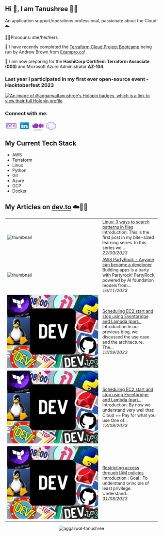 ## Hi 👋, I am Tanushree :woman_technologist:
An application support/operations professional, passionate about the Cloud! ☁️

🧍‍♀️Pronouns: she/her/hers  


🔭 I have recently completed the [Terraform Cloud Project Bootcamp](https://terraform.cloudprojectbootcamp.com/) being run by Andrew Brown from [Exampro.co](https://app.exampro.co/student/auth/login)!

🌱 I am now preparing for the **HashiCorp Certified: Terraform Associate (003)** and Microsoft Azure Administrator **AZ-104**.

### Last year I participated in my first ever open-source event - Hacktoberfest 2023 
[![An image of @aggarwaltanushree's Holopin badges, which is a link to view their full Holopin profile](https://holopin.me/aggarwaltanushree)](https://holopin.io/@aggarwaltanushree)

<h3 align="left">Connect with me:</h3>
<p align="left">
<a href="https://dev.to/tanushree_aggarwal" target="blank"><img align="center" src="https://github.com/aggarwal-tanushree/aggarwal-tanushree/blob/e94424552018eacc7dd767ac9e416769cf1ca3dc/.github/assets/icons8-dev.svg" alt="tanushreeaggarwal" height="30" width="40" /></a>
<a href="https://www.linkedin.com/in/tanushree-aggarwal" target="blank"><img align="center" src="https://github.com/aggarwal-tanushree/aggarwal-tanushree/blob/00e6f4511ee39df680f242b5bb84be489a499b66/.github/assets/icons8-linkedin-96.svg" alt="tanushree-aggarwal" height="30" width="40" /></a>
<a href="https://medium.com/@aggarwal.tanushree" target="blank"><img align="center" src="https://github.com/aggarwal-tanushree/aggarwal-tanushree/blob/e94424552018eacc7dd767ac9e416769cf1ca3dc/.github/assets/icons8-medium.svg" alt="@aggarwal.tanushree" height="30" width="40" /></a>
<a href="https://github.com/aggarwal-tanushree" target="blank"><img align="center" src="https://github.com/aggarwal-tanushree/aggarwal-tanushree/blob/e94424552018eacc7dd767ac9e416769cf1ca3dc/.github/assets/icons8-github.svg" alt="rahul_dk_jain" height="30" width="40" /></a>
</p>


## My Current Tech Stack
- AWS
- Terraform
- Linux
- Python
- Git
- Azure
- GCP
- Docker

## My Articles on [dev.to](https://dev.to/tanushree_aggarwal) ☁️📖📝


<table>
        <tr>
            <td width="300px"><img src="https://res.cloudinary.com/practicaldev/image/fetch/s--cJ2j40SG--/c_imagga_scale,f_auto,fl_progressive,h_420,q_auto,w_1000/https://dev-to-uploads.s3.amazonaws.com/uploads/articles/s5ys2rqks4pdh64z6e36.jpg" alt="thumbnail"></td>
            <td>
                <a href="https://dev.to/tanushree_aggarwal/linux-3-ways-to-search-patterns-in-files-1do0">Linux: 3 ways to search patterns in files</a>
                <div>Introduction:   This is the first post in my bite-sized learning series. In this series we...</div>
                <div><i>22/09/2023</i></div>
            </td>
        </tr>
        <tr>
            <td width="300px"><img src="https://res.cloudinary.com/practicaldev/image/fetch/s--bZK4Rz9g--/c_imagga_scale,f_auto,fl_progressive,h_420,q_auto,w_1000/https://dev-to-uploads.s3.amazonaws.com/uploads/articles/wsjv69fari6d7snxa0z1.png" alt="thumbnail"></td>
            <td>
                <a href="https://dev.to/aws-builders/aws-partyrock-anyone-can-become-a-developer-2kn5">AWS PartyRock - Anyone can become a developer</a>
                <div>Building apps is a party with Partyrock!   PartyRock, powered by AI foundation models from...</div>
                <div><i>16/11/2023</i></div>
            </td>
        </tr>
        <tr>
            <td width="100px"><img src="https://github.com/aggarwal-tanushree/aggarwal-tanushree/blob/0b8ee54b1034e0c9d708422a1ebef367d85cd5c4/.github/assets/default-thumbnail.png" alt="thumbnail"></td>
            <td>
                <a href="https://dev.to/aws-builders/scheduling-ec2-start-and-stop-using-eventbridge-and-lambda-part-2-of-2-344">Scheduling EC2 start and stop using Eventbridge and Lambda (part...</a>
                <div>Introduction   In our previous blog, we discussed the use case and the architecture. The...</div>
                <div><i>14/09/2023</i></div>
            </td>
        </tr>
        <tr>
            <td width="100px"><img src="https://github.com/aggarwal-tanushree/aggarwal-tanushree/blob/0b8ee54b1034e0c9d708422a1ebef367d85cd5c4/.github/assets/default-thumbnail.png" alt="thumbnail"></td>
            <td>
                <a href="https://dev.to/aws-builders/scheduling-ec2-start-and-stop-using-eventbridge-and-lambda-part-1-of-2-30he">Scheduling EC2 start and stop using Eventbridge and Lambda (part...</a>
                <div>Introduction:   By now we understand very well that: Cloud == Pay for what you use One of...</div>
                <div><i>13/09/2023</i></div>
            </td>
        </tr>
        <tr>
            <td width="100px"><img src="https://github.com/aggarwal-tanushree/aggarwal-tanushree/blob/0b8ee54b1034e0c9d708422a1ebef367d85cd5c4/.github/assets/default-thumbnail.png" alt="thumbnail"></td>
            <td>
                <a href="https://dev.to/aws-builders/restricting-access-through-iam-policies-3p0o">Restricting access through IAM policies</a>
                <div>Introduction :            Goal :    To understand principle of least privilege.  Understand...</div>
                <div><i>31/08/2023</i></div>
            </td>
        </tr>
</table>


<p align="center"> <img src=https://github-readme-stats.vercel.app/api?username=aggarwal-tanushree&show_icons=true alt=aggarwal-tanushree /> </p>

<!--
**aggarwal-tanushree/aggarwal-tanushree** is a ✨ _special_ ✨ repository because its `README.md` (this file) appears on your GitHub profile.

Here are some ideas to get you started:

- 🔭 I’m currently working on ...
- 🌱 I’m currently learning ...
- 👯 I’m looking to collaborate on ...
- 🤔 I’m looking for help with ...
- 💬 Ask me about ...
- 📫 How to reach me: ...
- 😄 Pronouns: ...
- ⚡ Fun fact: ...
-->
